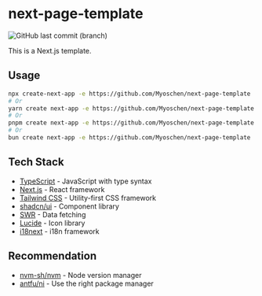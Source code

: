 # next-page-template

![GitHub last commit (branch)](https://img.shields.io/github/last-commit/Myoschen/nextjs-template/main?style=flat-square&labelColor=%23222222&color=%23111111)

This is a Next.js template.

## Usage

```sh
npx create-next-app -e https://github.com/Myoschen/next-page-template
# Or
yarn create next-app -e https://github.com/Myoschen/next-page-template
# Or
pnpm create next-app -e https://github.com/Myoschen/next-page-template
# Or
bun create next-app -e https://github.com/Myoschen/next-page-template
```

## Tech Stack

- [TypeScript](https://www.typescriptlang.org/) - JavaScript with type syntax
- [Next.js](https://nextjs.org/) - React framework
- [Tailwind CSS](https://www.typescriptlang.org/) - Utility-first CSS framework
- [shadcn/ui](https://ui.shadcn.com/) - Component library
- [SWR](https://swr.vercel.app/) - Data fetching
- [Lucide](https://lucide.dev/) - Icon library
- [i18next](https://www.i18next.com/) - i18n framework

## Recommendation

- [nvm-sh/nvm](https://github.com/nvm-sh/nvm) - Node version manager
- [antfu/ni](https://github.com/antfu/ni) - Use the right package manager
